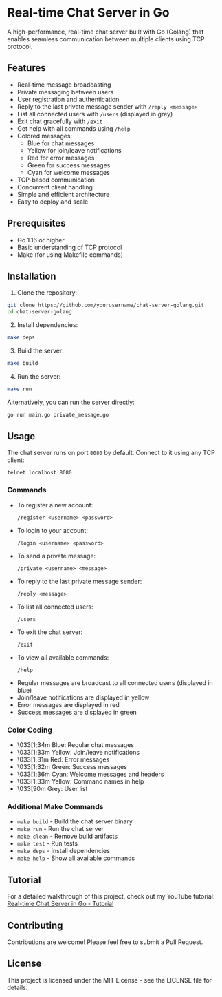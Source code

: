 # Real-time Chat Server in Go

A high-performance, real-time chat server built with Go (Golang) that enables seamless communication between multiple clients using TCP protocol.

## Features

- Real-time message broadcasting
- Private messaging between users
- User registration and authentication
- Reply to the last private message sender with `/reply <message>`
- List all connected users with `/users` (displayed in grey)
- Exit chat gracefully with `/exit`
- Get help with all commands using `/help`
- Colored messages:
  - Blue for chat messages
  - Yellow for join/leave notifications
  - Red for error messages
  - Green for success messages
  - Cyan for welcome messages
- TCP-based communication
- Concurrent client handling
- Simple and efficient architecture
- Easy to deploy and scale

## Prerequisites

- Go 1.16 or higher
- Basic understanding of TCP protocol
- Make (for using Makefile commands)

## Installation

1. Clone the repository:
```bash
git clone https://github.com/yourusername/chat-server-golang.git
cd chat-server-golang
```

2. Install dependencies:
```bash
make deps
```

3. Build the server:
```bash
make build
```

4. Run the server:
```bash
make run
```

Alternatively, you can run the server directly:
```bash
go run main.go private_message.go
```

## Usage

The chat server runs on port `8080` by default. Connect to it using any TCP client:

```
telnet localhost 8080
```

### Commands

- To register a new account:
  ```
  /register <username> <password>
  ```
- To login to your account:
  ```
  /login <username> <password>
  ```
- To send a private message:
  ```
  /private <username> <message>
  ```
- To reply to the last private message sender:
  ```
  /reply <message>
  ```
- To list all connected users:
  ```
  /users
  ```
- To exit the chat server:
  ```
  /exit
  ```
- To view all available commands:
  ```
  /help
  ```
- Regular messages are broadcast to all connected users (displayed in blue)
- Join/leave notifications are displayed in yellow
- Error messages are displayed in red
- Success messages are displayed in green

### Color Coding

- \033[1;34m Blue: Regular chat messages
- \033[1;33m Yellow: Join/leave notifications
- \033[1;31m Red: Error messages
- \033[1;32m Green: Success messages
- \033[1;36m Cyan: Welcome messages and headers
- \033[1;33m Yellow: Command names in help
- \033[90m Grey: User list

### Additional Make Commands

- `make build` - Build the chat server binary
- `make run` - Run the chat server
- `make clean` - Remove build artifacts
- `make test` - Run tests
- `make deps` - Install dependencies
- `make help` - Show all available commands

## Tutorial

For a detailed walkthrough of this project, check out my YouTube tutorial:
[Real-time Chat Server in Go - Tutorial](https://www.youtube.com/watch?v=5UEvIQLwuIY)

## Contributing

Contributions are welcome! Please feel free to submit a Pull Request.

## License

This project is licensed under the MIT License - see the LICENSE file for details.
